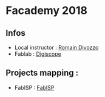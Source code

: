 # Facademy 2018

## Infos

* Local instructor : [Romain Divozzo](https://romaindivozzo.wordpress.com/)
* Fablab : [Digiscope](http://www.digiscope.fr/fr/platforms/fablab)

## Projects mapping :

* FabISP : [FabISP](week_0.html#fabacademy-week-1-)
